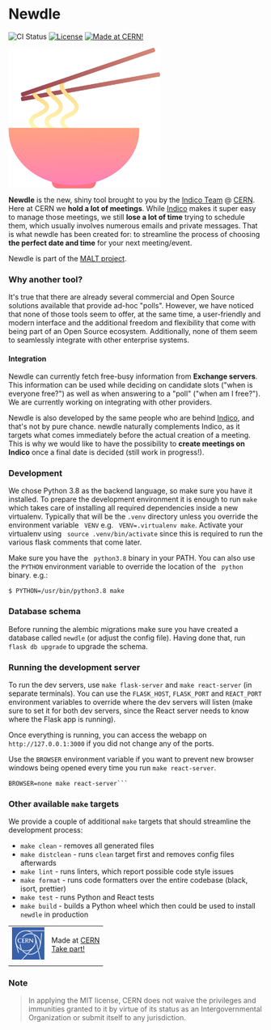 # Newdle

![CI Status](https://github.com/indico/newdle/workflows/CI/badge.svg) [![License](https://img.shields.io/github/license/indico/newdle.svg)](https://github.com/indico/newdle/blob/master/LICENSE) [![Made at CERN!](https://img.shields.io/badge/CERN-Open%20Source-%232980b9.svg)](https://home.cern)

<img src="images/logo_color.svg" alt="hi" width="300" align="center" />

**Newdle** is the new, shiny tool brought to you by the [Indico Team](https://getindico.io/about/) @ [CERN](https://home.cern/). Here at CERN we **hold a lot of meetings**. While [Indico](https://getindico.io/) makes it super easy to manage those meetings, we still **lose a lot of time** trying to schedule them, which usually involves numerous emails and private messages. That is what newdle has been created for: to streamline the process of choosing **the perfect date and time** for your next meeting/event.

Newdle is part of the [MALT project](https://malt.web.cern.ch/malt/).

### Why another tool?

It's true that there are already several commercial and Open Source solutions available that provide ad-hoc "polls". However, we have noticed that none of those tools seem to offer, at the same time, a user-friendly and modern interface and the additional freedom and flexibility that come with being part of an Open Source ecosystem. Additionally, none of them seem to seamlessly integrate with other enterprise systems.

#### Integration

Newdle can currently fetch free-busy information from **Exchange servers**. This information can be used while deciding on candidate slots ("when is everyone free?") as well as when answering to a "poll" ("when am I free?"). We are currently working on integrating with other providers.

Newdle is also developed by the same people who are behind [Indico](https://getindico.io/), and that's not by pure chance. newdle naturally complements Indico, as it targets what comes immediately before the actual creation of a meeting. This is why we would like to have the possibility to **create meetings on Indico** once a final date is decided (still work in progress!).


### Development

We chose Python 3.8 as the backend language, so make sure you have it installed. To prepare the development environment it is enough to run ``` make ``` which takes care of installing all required dependencies inside a new virtualenv. Typically that will be the ``` .venv ``` directory unless you override the environment variable ``` VENV``` e.g. ``` VENV=.virtualenv make```. Activate your virtualenv using ``` source .venv/bin/activate``` since this is required to run the various flask comments that come later.

Make sure you have the ``` python3.8``` binary in your PATH. You can also use the ```PYTHON``` environment variable to override the location of the ``` python``` binary. e.g.:

    $ PYTHON=/usr/bin/python3.8 make

### Database schema

Before running the alembic migrations make sure you have created a database called ```newdle``` (or adjust the config file). Having done that, run ```flask db upgrade``` to upgrade the schema.


### Running the development server

To run the dev servers, use ```make flask-server``` and ```make react-server``` (in separate terminals). You can use the ```FLASK_HOST```, ```FLASK_PORT``` and ```REACT_PORT``` environment variables to override where the dev servers will listen (make sure to set it for both dev servers, since the React server needs to know where the Flask app is running).

Once everything is running, you can access the webapp on ```http://127.0.0.1:3000``` if you did not change any of the ports.

Use the ```BROWSER``` environment variable if you want to prevent new browser windows being opened every time you run ```make react-server```.

    BROWSER=none make react-server```

### Other available ```make``` targets

We provide a couple of additional ```make``` targets that should streamline the development process:

- ```make clean``` - removes all generated files
- ```make distclean``` - runs ```clean``` target first and removes config files afterwards
- ```make lint``` - runs linters, which report possible code style issues
- ```make format``` - runs code formatters over the entire codebase (black, isort, prettier)
- ```make test``` - runs Python and React tests
- ```make build``` - builds a Python wheel which then could be used to install ```newdle``` in production


|||
|-|-|
|<a href="https://home.cern"><img src="https://raw.githubusercontent.com/indico/assets/master/cern_badge.png" width="64"></a>|Made at [CERN](https://home.cern)<br>[Take part!](https://careers.cern/)|
|||


### Note

> In applying the MIT license, CERN does not waive the privileges and immunities
> granted to it by virtue of its status as an Intergovernmental Organization
> or submit itself to any jurisdiction.
